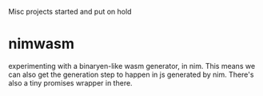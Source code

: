 Misc projects started and put on hold

# nimwasm

experimenting with a binaryen-like wasm generator, in nim. This means we can also get the generation step to happen
in js generated by nim. There's also a tiny promises wrapper in there.